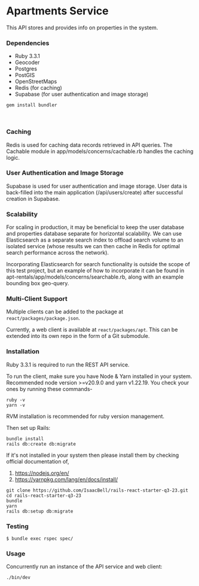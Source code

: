 # Apartments Service

This API stores and provides info on properties in the system.

### Dependencies

- Ruby 3.3.1
- Geocoder
- Postgres
- PostGIS
- OpenStreetMaps
- Redis (for caching)
- Supabase (for user authentication and image storage)

```shell
gem install bundler
```

<br>

### Caching

Redis is used for caching data records retrieved in API queries. The Cachable module in app/models/concerns/cachable.rb handles the caching logic.

### User Authentication and Image Storage

Supabase is used for user authentication and image storage. User data is back-filled into the main application (/api/users/create) after successful creation in Supabase.

### Scalability

For scaling in production, it may be beneficial to keep the user database and properties database separate for horizontal scalability. We can use Elasticsearch as a separate search index to offload search volume to an isolated service (whose results we can then cache in Redis for optimal search performance across the network).

Incorporating Elasticsearch for search functionality is outside the scope of this test project, but an example of how to incorporate it can be found in apt-rentals/app/models/concerns/searchable.rb, along with an example bounding box geo-query.

### Multi-Client Support

Multiple clients can be added to the package at `react/packages/package.json`.

Currently, a web client is available at `react/packages/apt`. This can be extended into its own repo in the form of a Git submodule.

### Installation

Ruby 3.3.1 is required to run the REST API service.

To run the client, make sure you have Node & Yarn installed in your system. Recommended node version >=v20.9.0 and yarn v1.22.19. You check your ones by running these commands-

```shell
ruby -v
yarn -v
```

RVM installation is recommended for ruby version management.

Then set up Rails:
```shell
bundle install
rails db:create db:migrate
```

If it's not installed in your system then please install them by checking official documentation of,

1. https://nodejs.org/en/
2. https://yarnpkg.com/lang/en/docs/install/

```shell
git clone https://github.com/IsaacBell/rails-react-starter-q3-23.git
cd rails-react-starter-q3-23
bundle
yarn
rails db:setup db:migrate
```

### Testing

```shell
$ bundle exec rspec spec/
```

### Usage

Concurrently run an instance of the API service and web client:
```shell
./bin/dev
```
